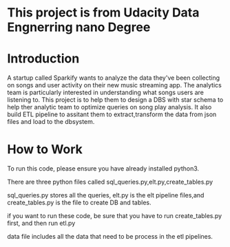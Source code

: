 # This project is from Udacity Data Engnerring nano Degree 

# Introduction
A startup called Sparkify wants to analyze the data they've been collecting on songs and user activity on their new music streaming app. The analytics team is particularly interested in understanding what songs users are listening to. 
This project is to help them to design a DBS with star schema to help ther analytic team to optimize queries on song play analysis. It also build ETL pipeline to assitant them to extract,transform the data from json files and load to the dbsystem.

# How to Work
To run this code, please ensure you have already installed python3.

There are three python files called sql_queries.py,elt.py,create_tables.py

sql_queries.py stores all the queries, elt.py is the elt pipeline files,and create_tables.py is the file to create DB and tables.

if you want to run these code, be sure that you have to run create_tables.py first, and then run etl.py

data file includes all the data that need to be process in the etl pipelines.